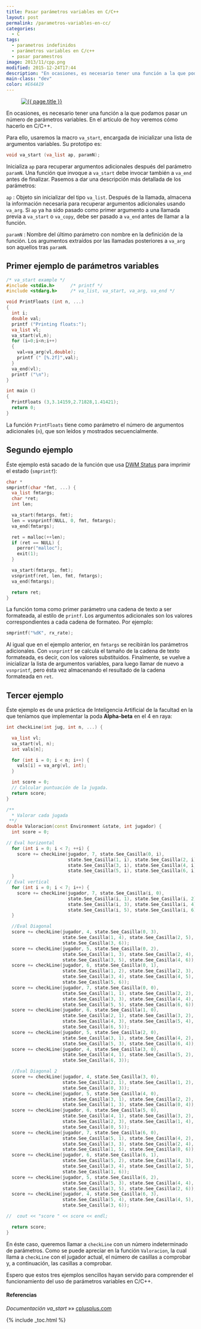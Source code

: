 ```yaml
---
title: Pasar parámetros variables en C/C++
layout: post
permalink: /parametros-variables-en-cc/
categories:
  - C
tags:
  - parametros indefinidos
  - parámetros variables en C/c++
  - pasar paramestros
image: 2013/11/cpp.png
modified: 2015-12-24T17:44
description: "En ocasiones, es necesario tener una función a la que podamos pasar un número de parámetros variables. En el artículo de hoy veremos cómo hacerlo en C/C++."
main-class: "dev"
color: #E64A19
---
```


<figure>
  <a href="/assets/img/2013/11/cpp.png"><img src="/assets/img/2013/11/cpp.png" title="{{ page.title }}" alt="{{ page.title }}" /></a>
</figure>

En ocasiones, es necesario tener una función a la que podamos pasar un número de parámetros variables. En el artículo de hoy veremos cómo hacerlo en C/C++.

<!--ad-->

Para ello, usaremos la macro `va_start`, encargada de inicializar una lista de argumentos variables. Su prototipo es:

```cpp
void va_start (va_list ap, paramN);

```

Inicializa `ap` para recuperar argumentos adicionales después del parámetro `paramN`. Una función que invoque a `va_start` debe invocar también a `va_end` antes de finalizar. Pasemos a dar una descripción más detallada de los parámetros:

`ap`
:   Objeto sin inicializar del tipo `va_list`. Después de la llamada, almacena la información necesaria para recuperar argumentos adicionales usando `va_arg`. Si `ap` ya ha sido pasado como primer argumento a una llamada previa a `va_start` o `va_copy`, debe ser pasado a `va_end` antes de llamar a la función.

`paramN`
:   Nombre del último parámetro con nombre en la definición de la función. Los argumentos extraídos por las llamadas posteriores a `va_arg` son aquellos tras `paramN`.

## Primer ejemplo de parámetros variables

```cpp
/* va_start example */
#include <stdio.h>      /* printf */
#include <stdarg.h>     /* va_list, va_start, va_arg, va_end */

void PrintFloats (int n, ...)
{
  int i;
  double val;
  printf ("Printing floats:");
  va_list vl;
  va_start(vl,n);
  for (i=0;i<n;i++)
  {
    val=va_arg(vl,double);
    printf (" [%.2f]",val);
  }
  va_end(vl);
  printf ("\n");
}

int main ()
{
  PrintFloats (3,3.14159,2.71828,1.41421);
  return 0;
}

```

La función `PrintFloats` tiene como parámetro el número de argumentos adicionales (`n`), que son leídos y mostrados secuencialmente.

## Segundo ejemplo

Éste ejemplo está sacado de la función que usa [DWM Status][1] para imprimir el estado (`smprintf`):

```c
char *
smprintf(char *fmt, ...) {
  va_list fmtargs;
  char *ret;
  int len;

  va_start(fmtargs, fmt);
  len = vsnprintf(NULL, 0, fmt, fmtargs);
  va_end(fmtargs);

  ret = malloc(++len);
  if (ret == NULL) {
    perror("malloc");
    exit(1);
  }

  va_start(fmtargs, fmt);
  vsnprintf(ret, len, fmt, fmtargs);
  va_end(fmtargs);

  return ret;
}

```

La función toma como primer parámetro una cadena de texto a ser formateada, al estilo de `printf`. Los argumentos adicionales son los valores correspondientes a cada cadena de formateo. Por ejemplo:

```cpp
smprintf("%dK", rx_rate);

```

Al igual que en el ejemplo anterior, en `fmtargs` se recibirán los parámetros adicionales. Con `vsnprintf` se calcula el tamaño de la cadena de texto formateada, es decir, con los valores substituidos. Finalmente, se vuelve a inicializar la lista de argumentos variables, para luego llamar de nuevo a `vsnprintf`, pero ésta vez almacenando el resultado de la cadena formateada en `ret`.

## Tercer ejemplo

Éste ejemplo es de una práctica de Inteligencia Artificial de la facultad en la que teníamos que implementar la poda **Alpha-beta** en el 4 en raya:

```cpp
int checkLine(int jug, int n, ...) {

  va_list vl;
  va_start(vl, n);
  int vals[n];

  for (int i = 0; i < n; i++) {
    vals[i] = va_arg(vl, int);
  }

  int score = 0;
  // Calcular puntuación de la jugada.
  return score;
}

```

```cpp
/**
  * Valorar cada jugada
 **/
double Valoracion(const Environment &state, int jugador) {
  int score = 0;

// Eval horizontal
  for (int i = 0; i < 7; ++i) {
    score += checkLine(jugador, 7, state.See_Casilla(0, i),
                       state.See_Casilla(1, i), state.See_Casilla(2, i),
                       state.See_Casilla(3, i), state.See_Casilla(4, i),
                       state.See_Casilla(5, i), state.See_Casilla(6, i));
  }
// Eval vertical
  for (int i = 0; i < 7; i++) {
    score += checkLine(jugador, 7, state.See_Casilla(i, 0),
                       state.See_Casilla(i, 1), state.See_Casilla(i, 2),
                       state.See_Casilla(i, 3), state.See_Casilla(i, 4),
                       state.See_Casilla(i, 5), state.See_Casilla(i, 6));
  }

  //Eval Diagonal
  score += checkLine(jugador, 4, state.See_Casilla(0, 3),
                     state.See_Casilla(1, 4), state.See_Casilla(2, 5),
                     state.See_Casilla(3, 6));
  score += checkLine(jugador, 5, state.See_Casilla(0, 2),
                     state.See_Casilla(1, 3), state.See_Casilla(2, 4),
                     state.See_Casilla(3, 5), state.See_Casilla(4, 6));
  score += checkLine(jugador, 6, state.See_Casilla(0, 1),
                     state.See_Casilla(1, 2), state.See_Casilla(2, 3),
                     state.See_Casilla(3, 4), state.See_Casilla(4, 5),
                     state.See_Casilla(5, 6));
  score += checkLine(jugador, 7, state.See_Casilla(0, 0),
                     state.See_Casilla(1, 1), state.See_Casilla(2, 2),
                     state.See_Casilla(3, 3), state.See_Casilla(4, 4),
                     state.See_Casilla(5, 5), state.See_Casilla(6, 6));
  score += checkLine(jugador, 6, state.See_Casilla(1, 0),
                     state.See_Casilla(2, 1), state.See_Casilla(3, 2),
                     state.See_Casilla(4, 3), state.See_Casilla(5, 4),
                     state.See_Casilla(6, 5));
  score += checkLine(jugador, 5, state.See_Casilla(2, 0),
                     state.See_Casilla(3, 1), state.See_Casilla(4, 2),
                     state.See_Casilla(5, 3), state.See_Casilla(6, 4));
  score += checkLine(jugador, 4, state.See_Casilla(3, 0),
                     state.See_Casilla(4, 1), state.See_Casilla(5, 2),
                     state.See_Casilla(6, 3));

  //Eval Diagonal 2
  score += checkLine(jugador, 4, state.See_Casilla(3, 0),
                     state.See_Casilla(2, 1), state.See_Casilla(1, 2),
                     state.See_Casilla(0, 3));
  score += checkLine(jugador, 5, state.See_Casilla(4, 0),
                     state.See_Casilla(3, 1), state.See_Casilla(2, 2),
                     state.See_Casilla(1, 3), state.See_Casilla(0, 4));
  score += checkLine(jugador, 6, state.See_Casilla(5, 0),
                     state.See_Casilla(4, 1), state.See_Casilla(3, 2),
                     state.See_Casilla(2, 3), state.See_Casilla(1, 4),
                     state.See_Casilla(0, 5));
  score += checkLine(jugador, 7, state.See_Casilla(6, 0),
                     state.See_Casilla(5, 1), state.See_Casilla(4, 2),
                     state.See_Casilla(3, 3), state.See_Casilla(2, 4),
                     state.See_Casilla(1, 5), state.See_Casilla(0, 6));
  score += checkLine(jugador, 6, state.See_Casilla(6, 1),
                     state.See_Casilla(5, 2), state.See_Casilla(4, 3),
                     state.See_Casilla(3, 4), state.See_Casilla(2, 5),
                     state.See_Casilla(1, 6));
  score += checkLine(jugador, 5, state.See_Casilla(6, 2),
                     state.See_Casilla(5, 3), state.See_Casilla(4, 4),
                     state.See_Casilla(3, 5), state.See_Casilla(2, 6));
  score += checkLine(jugador, 4, state.See_Casilla(6, 3),
                     state.See_Casilla(5, 4), state.See_Casilla(4, 5),
                     state.See_Casilla(3, 6));

//  cout << "score " << score << endl;

  return score;
}

```

En éste caso, queremos llamar a `checkLine` con un número indeterminado de parámetros. Como se puede apreciar en la función `Valoracion`, la cual llama a `checkLine` con el jugador actual, el número de casillas a comprobar y, a continuación, las casillas a comprobar.

Espero que estos tres ejemplos sencillos hayan servido para comprender el funcionamiento del uso de parámetros variables en C/C++.

#### Referencias

*Documentación va_start* »» <a href="http://www.cplusplus.com/reference/cstdarg/va_start/" target="_blank">cplusplus.com</a>



 [1]: https://elbauldelprogramador.com/statuscolor-dwm-6-1/ "Dwm Status"

{% include _toc.html %}

